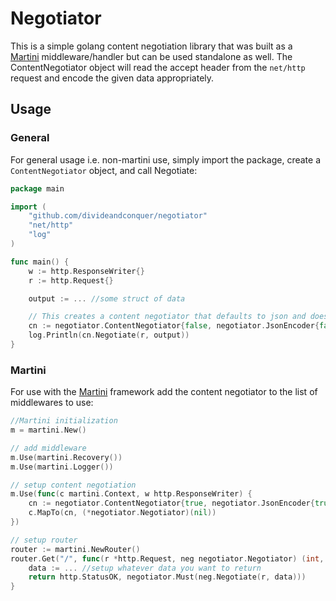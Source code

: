 # Negotiator

This is a simple golang content negotiation library that was built as a  
[Martini](http://martini.codegangsta.io/) middleware/handler but can be used 
standalone as well. The ContentNegotiator object will read the accept header 
from the `net/http` request and encode the given data appropriately.

## Usage

### General 

For general usage i.e. non-martini use, simply import the package, create a
`ContentNegotiator` object, and call Negotiate:

```go
package main

import (
	"github.com/divideandconquer/negotiator"
	"net/http"
	"log"
)

func main() {
	w := http.ResponseWriter{}
	r := http.Request{}

	output := ... //some struct of data

	// This creates a content negotiator that defaults to json and doesn't pretty print
	cn := negotiator.ContentNegotiator{false, negotiator.JsonEncoder{false}, w}
	log.Println(cn.Negotiate(r, output))
}

```

### Martini

For use with the [Martini](http://martini.codegangsta.io/) framework add the content
negotiator to the list of middlewares to use:

```go
//Martini initialization
m = martini.New()

// add middleware
m.Use(martini.Recovery())
m.Use(martini.Logger())

// setup content negotiation
m.Use(func(c martini.Context, w http.ResponseWriter) {
	cn := negotiator.ContentNegotiator{true, negotiator.JsonEncoder{true}, w}
	c.MapTo(cn, (*negotiator.Negotiator)(nil))
})

// setup router
router := martini.NewRouter()
router.Get("/", func(r *http.Request, neg negotiator.Negotiator) (int, []byte) {
	data := ... //setup whatever data you want to return
	return http.StatusOK, negotiator.Must(neg.Negotiate(r, data)))
}
```
